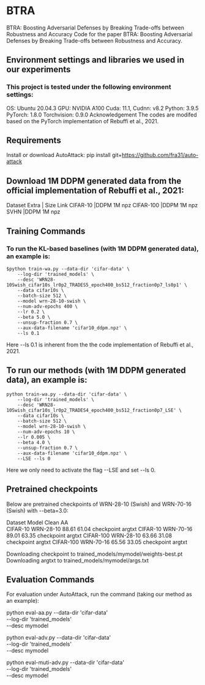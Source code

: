 # BTRA
BTRA: Boosting Adversarial Defenses by Breaking Trade-offs between Robustness and Accuracy
Code for the paper BTRA: Boosting Adversarial Defenses by Breaking Trade-offs between Robustness and Accuracy.

## Environment settings and libraries we used in our experiments
### This project is tested under the following environment settings:

OS: Ubuntu 20.04.3
GPU: NVIDIA A100
Cuda: 11.1, Cudnn: v8.2
Python: 3.9.5
PyTorch: 1.8.0
Torchvision: 0.9.0
Acknowledgement
The codes are modifed based on the PyTorch implementation of Rebuffi et al., 2021.

## Requirements
Install or download AutoAttack:
pip install git+https://github.com/fra31/auto-attack
## Download 1M DDPM generated data from the official implementation of Rebuffi et al., 2021:
Dataset	Extra |	Size	        Link
CIFAR-10	  |DDPM	1M	npz
CIFAR-100	  |DDPM	1M	npz
SVHN	      |DDPM	1M	npz
## Training Commands
### To run the KL-based baselines (with 1M DDPM generated data), an example is:
```
$python train-wa.py --data-dir 'cifar-data' \
    --log-dir 'trained_models' \
    --desc 'WRN28-10Swish_cifar10s_lr0p2_TRADES5_epoch400_bs512_fraction0p7_ls0p1' \
    --data cifar10s \
    --batch-size 512 \
    --model wrn-28-10-swish \
    --num-adv-epochs 400 \
    --lr 0.2 \
    --beta 5.0 \
    --unsup-fraction 0.7 \
    --aux-data-filename 'cifar10_ddpm.npz' \
    --ls 0.1
 ```  
Here --ls 0.1 is inherent from the the code implementation of Rebuffi et al., 2021.

## To run our methods (with 1M DDPM generated data), an example is:
```
python train-wa.py --data-dir 'cifar-data' \
    --log-dir 'trained_models' \
    --desc 'WRN28-10Swish_cifar10s_lr0p2_TRADES4_epoch400_bs512_fraction0p7_LSE' \
    --data cifar10s \
    --batch-size 512 \
    --model wrn-28-10-swish \
    --num-adv-epochs 10 \
    --lr 0.005 \
    --beta 4.0 \
    --unsup-fraction 0.7 \
    --aux-data-filename 'cifar10_ddpm.npz' \
    --LSE --ls 0
```
Here we only need to activate the flag --LSE and set --ls 0.

## Pretrained checkpoints
Below are pretrained checkpoints of WRN-28-10 (Swish) and WRN-70-16 (Swish) with --beta=3.0:

Dataset	Model	Clean	AA		
CIFAR-10	WRN-28-10	88.61	61.04	checkpoint	argtxt
CIFAR-10	WRN-70-16	89.01	63.35	checkpoint	argtxt
CIFAR-100	WRN-28-10	63.66	31.08	checkpoint	argtxt
CIFAR-100	WRN-70-16	65.56	33.05	checkpoint	argtxt

Downloading checkpoint to trained_models/mymodel/weights-best.pt
Downloading argtxt to trained_models/mymodel/args.txt
## Evaluation Commands
For evaluation under AutoAttack, run the command (taking our method as an example):

python eval-aa.py --data-dir 'cifar-data' \
    --log-dir 'trained_models' \
    --desc mymodel

python eval-adv.py --data-dir 'cifar-data' \
    --log-dir 'trained_models' \
    --desc mymodel

python eval-muti-adv.py --data-dir 'cifar-data' \
    --log-dir 'trained_models' \
    --desc mymodel
